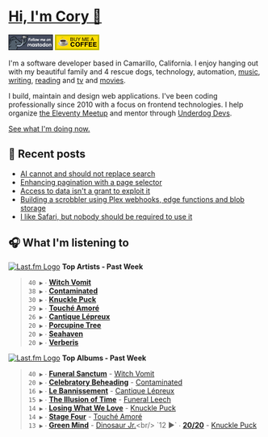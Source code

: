 # [Hi, I'm Cory 👋](https://coryd.dev)

[![Follow @cory@social.lol on Mastodon](/assets/img/mastodon.png)](https://social.lol/@cory) [![Buy me a Coffee](/assets/img/buymeacoffee.png)](https://www.buymeacoffee.com/cory)

I'm a software developer based in Camarillo, California. I enjoy hanging out with my beautiful family and 4 rescue dogs, technology, automation, [music](https://coryd.dev/now#artists), [writing](https://coryd.dev), [reading](https://coryd.dev/now#books) and [tv](https://coryd.dev/now#tv) and [movies](https://coryd.dev/now#movies).

I build, maintain and design web applications. I've been coding professionally since 2010 with a focus on frontend technologies. I help organize [the Eleventy Meetup](https://11tymeetup.dev/) and mentor through [Underdog Devs](https://www.underdogdevs.org).

[See what I'm doing now.](https://coryd.dev/now)

## 📝 Recent posts

<!-- BLOGPOSTS:START -->
- [AI cannot and should not replace search](https://coryd.dev/posts/2024/ai-cannot-and-should-not-replace-search/)
- [Enhancing pagination with a page selector](https://coryd.dev/posts/2024/enhancing-pagination-with-a-page-selector/)
- [Access to data isn't a grant to exploit it](https://coryd.dev/posts/2024/access-to-data-isnt-a-grant-to-exploit-it/)
- [Building a scrobbler using Plex webhooks, edge functions and blob storage ](https://coryd.dev/posts/2024/building-a-scrobbler-using-plex-webhooks-edge-functions-and-blob-storage/)
- [I like Safari, but nobody should be required to use it](https://coryd.dev/posts/2024/i-like-safari-but-nobody-should-be-required-to-use-it/)
<!-- BLOGPOSTS:END -->

## 🎧 What I'm listening to

<!--START_LASTFM_ARTISTS:{"period": "7day", "rows": 8}-->
<a href="https://last.fm" target="_blank"><img src="https://user-images.githubusercontent.com/17434202/215290617-e793598d-d7c9-428f-9975-156db1ba89cc.svg" alt="Last.fm Logo" width="18" height="13"/></a> **Top Artists - Past Week**

> `40 ▶️` ∙ **[Witch Vomit](https://www.last.fm/music/Witch+Vomit)**<br/>
> `38 ▶️` ∙ **[Contaminated](https://www.last.fm/music/Contaminated)**<br/>
> `30 ▶️` ∙ **[Knuckle Puck](https://www.last.fm/music/Knuckle+Puck)**<br/>
> `29 ▶️` ∙ **[Touché Amoré](https://www.last.fm/music/Touch%C3%A9+Amor%C3%A9)**<br/>
> `26 ▶️` ∙ **[Cantique Lépreux](https://www.last.fm/music/Cantique+L%C3%A9preux)**<br/>
> `20 ▶️` ∙ **[Porcupine Tree](https://www.last.fm/music/Porcupine+Tree)**<br/>
> `20 ▶️` ∙ **[Seahaven](https://www.last.fm/music/Seahaven)**<br/>
> `20 ▶️` ∙ **[Verberis](https://www.last.fm/music/Verberis)**<br/>
<!--END_LASTFM_ARTISTS-->

<!--START_LASTFM_ALBUMS:{"period": "7day", "rows": 8}-->
<a href="https://last.fm" target="_blank"><img src="https://user-images.githubusercontent.com/17434202/215290617-e793598d-d7c9-428f-9975-156db1ba89cc.svg" alt="Last.fm Logo" width="18" height="13"/></a> **Top Albums - Past Week**

> `40 ▶️` ∙ **[Funeral Sanctum](https://www.last.fm/music/Witch+Vomit/Funeral+Sanctum)** - [Witch Vomit](https://www.last.fm/music/Witch+Vomit)<br/>
> `20 ▶️` ∙ **[Celebratory Beheading](https://www.last.fm/music/Contaminated/Celebratory+Beheading)** - [Contaminated](https://www.last.fm/music/Contaminated)<br/>
> `16 ▶️` ∙ **[Le Bannissement](https://www.last.fm/music/Cantique+L%C3%A9preux/Le+Bannissement)** - [Cantique Lépreux](https://www.last.fm/music/Cantique+L%C3%A9preux)<br/>
> `15 ▶️` ∙ **[The Illusion of Time](https://www.last.fm/music/Funeral+Leech/The+Illusion+of+Time)** - [Funeral Leech](https://www.last.fm/music/Funeral+Leech)<br/>
> `14 ▶️` ∙ **[Losing What We Love](https://www.last.fm/music/Knuckle+Puck/Losing+What+We+Love)** - [Knuckle Puck](https://www.last.fm/music/Knuckle+Puck)<br/>
> `14 ▶️` ∙ **[Stage Four](https://www.last.fm/music/Touch%C3%A9+Amor%C3%A9/Stage+Four)** - [Touché Amoré](https://www.last.fm/music/Touch%C3%A9+Amor%C3%A9)<br/>
> `13 ▶️` ∙ **[Green Mind](https://www.last.fm/music/Dinosaur+Jr./Green+Mind)** - [Dinosaur Jr.](https://www.last.fm/music/Dinosaur+Jr.)<br/>
> `12 ▶️` ∙ **[20/20](https://www.last.fm/music/Knuckle+Puck/20%2F20)** - [Knuckle Puck](https://www.last.fm/music/Knuckle+Puck)<br/>
<!--END_LASTFM_ALBUMS-->
